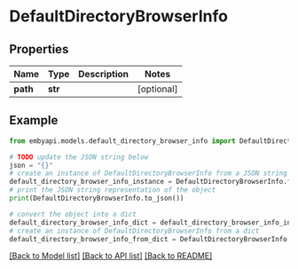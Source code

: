# DefaultDirectoryBrowserInfo


## Properties

Name | Type | Description | Notes
------------ | ------------- | ------------- | -------------
**path** | **str** |  | [optional] 

## Example

```python
from embyapi.models.default_directory_browser_info import DefaultDirectoryBrowserInfo

# TODO update the JSON string below
json = "{}"
# create an instance of DefaultDirectoryBrowserInfo from a JSON string
default_directory_browser_info_instance = DefaultDirectoryBrowserInfo.from_json(json)
# print the JSON string representation of the object
print(DefaultDirectoryBrowserInfo.to_json())

# convert the object into a dict
default_directory_browser_info_dict = default_directory_browser_info_instance.to_dict()
# create an instance of DefaultDirectoryBrowserInfo from a dict
default_directory_browser_info_from_dict = DefaultDirectoryBrowserInfo.from_dict(default_directory_browser_info_dict)
```
[[Back to Model list]](../README.md#documentation-for-models) [[Back to API list]](../README.md#documentation-for-api-endpoints) [[Back to README]](../README.md)


